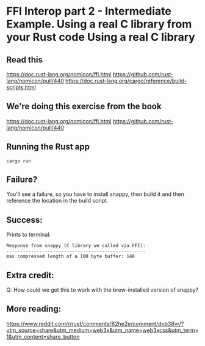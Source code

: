 # FFI Interop part 2 - Intermediate Example. Using a real C library from your Rust code Using a real C library

## Read this
https://doc.rust-lang.org/nomicon/ffi.html
https://github.com/rust-lang/nomicon/pull/440
https://doc.rust-lang.org/cargo/reference/build-scripts.html



## We're doing this exercise from the book
https://doc.rust-lang.org/nomicon/ffi.html
https://github.com/rust-lang/nomicon/pull/440

## Running the Rust app
`cargo run`


## Failure?
You'll see a failure, so you have to install snappy, then build it  and then reference the location in the build script. 

## Success:
Prints to terminal:
```
Response from snappy (C library we called via FFI):
---------------------------------------------------
max compressed length of a 100 byte buffer: 148
```


## Extra credit:
Q: How could we get this to work with the brew-installed version of snappy? 

## More reading:
https://www.reddit.com/r/rust/comments/82he2e/comment/dvb38vr/?utm_source=share&utm_medium=web3x&utm_name=web3xcss&utm_term=1&utm_content=share_button

